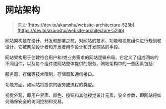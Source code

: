 # 网站架构

> 原文:[https://dev.to/akamshu/website-architecture-523b](https://dev.to/akamshu/website-architecture-523b)

网站架构是在设计、开发和部署之前，对网站的技术、功能和视觉组件进行规划和设计。它被网站设计者和开发者用作设计和开发网站的手段。

网站架构用于创建符合用户和/或业务需求的网站逻辑布局。它定义了组成网站的不同组件，以及每个组件或网站整体提供的服务。网站架构中的一些因素包括:

服务器、存储等技术限制。存储器和通信接口。

功能方面，如网站将提供的服务或流程的类型。

视觉外观，即用户界面、颜色、按钮和其他视觉设计元素。安全参数，即网站将如何确保安全的访问控制和交易。